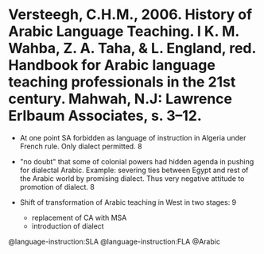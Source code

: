 # Versteegh, C.H.M., 2006. History of Arabic Language Teaching. I K. M. Wahba, Z. A. Taha, & L. England, red. Handbook for Arabic language teaching professionals in the 21st century. Mahwah, N.J: Lawrence Erlbaum Associates, s. 3–12.

- At one point SA forbidden as language of instruction in Algeria under French rule. Only dialect permitted. 8

- "no doubt" that some of colonial powers had hidden agenda in pushing for dialectal Arabic. Example: severing ties between Egypt and rest of the Arabic world by promising dialect. Thus very negative attitude to promotion of dialect. 8

- Shift of transformation of Arabic teaching in West in two stages: 9
  - replacement of CA with MSA
  - introduction of dialect

@language-instruction:SLA
@language-instruction:FLA
@Arabic
